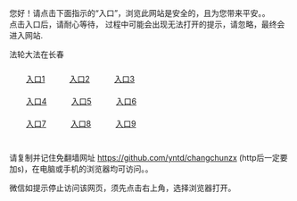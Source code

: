 您好！请点击下面指示的“入口”，浏览此网站是安全的，且为您带来平安。。 <br/>
点击入口后，请耐心等待， 过程中可能会出现无法打开的提示，请忽略，最终会进入网站. </br>

法轮大法在长春<br/>
<div style="padding:10px"><a style="margin:20px" target="_blank" href="https://dulh8yik0izd5.cloudfront.net/2Qpsp?qqwoz" id="ccLink1" rel="nofollow">入口1</a> <a target="_blank" style="margin:20px" href="https://d12mujrug6gg7k.cloudfront.net/2Qpsp?emdkko" id="ccLink2" rel="nofollow">入口2</a> <a style="margin:20px" target="_blank" href="https://dpi2wixz6fqhh.cloudfront.net/2Qpsp?vzdbqfy" id="ccLink3" rel="nofollow">入口3</a></div>

<div style="padding:10px" ><a style="margin:20px" target="_blank" href="https://dulh8yik0izd5.cloudfront.net/2Qpsp?qqwoz" id="ccLink4" rel="nofollow">入口4</a> <a style="margin:20px" href="https://d12mujrug6gg7k.cloudfront.net/2Qpsp?emdkko" target="_blank" id="ccLink5" rel="nofollow">入口5</a> <a style="margin:20px" href="https://dpi2wixz6fqhh.cloudfront.net/2Qpsp?vzdbqfy" target="_blank" id="ccLink6" rel="nofollow">入口6</a></div>

<div style="padding:10px"><a style="margin:20px" target="_blank" href="https://dulh8yik0izd5.cloudfront.net/2Qpsp?qqwoz" id="ccLink7" rel="nofollow">入口7</a> <a style="margin:20px" href="https://d12mujrug6gg7k.cloudfront.net/2Qpsp?emdkko" target="_blank" id="ccLink8" rel="nofollow">入口8</a> <a style="margin:20px" target="_blank" href="https://dpi2wixz6fqhh.cloudfront.net/2Qpsp?vzdbqfy" id="ccLink9" rel="nofollow">入口9</a></div>

<br/>



请复制并记住免翻墙网址 https://github.com/yntd/changchunzx (http后一定要加s)，在电脑或手机的浏览器均可访问。。<br/>

微信如提示停止访问该网页，须先点击右上角，选择浏览器打开。
